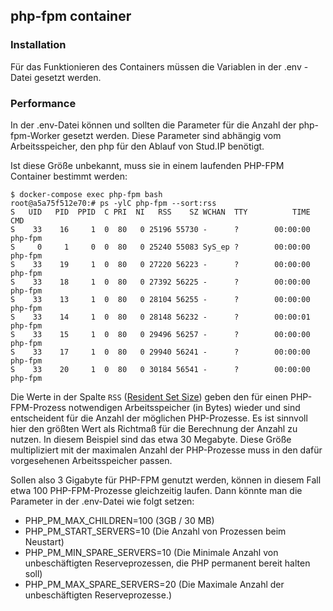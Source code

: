 ## php-fpm container


### Installation
Für das Funktionieren des Containers müssen die Variablen in der .env - Datei gesetzt werden.

### Performance
In der .env-Datei können und sollten die Parameter für die Anzahl der php-fpm-Worker gesetzt werden. 
Diese Parameter sind abhängig vom Arbeitsspeicher, den php für den Ablauf von Stud.IP benötigt.

Ist diese Größe unbekannt, muss sie in einem laufenden PHP-FPM Container bestimmt werden:

```
$ docker-compose exec php-fpm bash
root@a5a75f512e70:# ps -ylC php-fpm --sort:rss
S   UID   PID  PPID  C PRI  NI   RSS    SZ WCHAN  TTY          TIME CMD
S    33    16     1  0  80   0 25196 55730 -      ?        00:00:00 php-fpm
S     0     1     0  0  80   0 25240 55083 SyS_ep ?        00:00:00 php-fpm
S    33    19     1  0  80   0 27220 56223 -      ?        00:00:00 php-fpm
S    33    18     1  0  80   0 27392 56225 -      ?        00:00:00 php-fpm
S    33    13     1  0  80   0 28104 56255 -      ?        00:00:00 php-fpm
S    33    14     1  0  80   0 28148 56232 -      ?        00:00:01 php-fpm
S    33    15     1  0  80   0 29496 56257 -      ?        00:00:00 php-fpm
S    33    17     1  0  80   0 29940 56241 -      ?        00:00:00 php-fpm
S    33    20     1  0  80   0 30184 56541 -      ?        00:00:00 php-fpm
```

Die Werte in der Spalte `RSS` ([Resident Set Size](https://en.wikipedia.org/wiki/Resident_set_size))
geben den für einen PHP-FPM-Prozess notwendigen Arbeitsspeicher (in Bytes) wieder und sind 
entscheident für die Anzahl der möglichen PHP-Prozesse. Es ist sinnvoll hier 
den größten Wert als Richtmaß für die Berechnung der Anzahl zu nutzen. In diesem Beispiel
sind das etwa 30 Megabyte. Diese Größe multipliziert mit der maximalen Anzahl der PHP-Prozesse
muss in den dafür vorgesehenen Arbeitsspeicher passen.

Sollen also 3 Gigabyte für PHP-FPM genutzt werden, können in diesem Fall etwa 100 PHP-FPM-Prozesse
gleichzeitig laufen. Dann könnte man die Parameter in der .env-Datei wie folgt setzen:

* PHP_PM_MAX_CHILDREN=100 (3GB / 30 MB)
* PHP_PM_START_SERVERS=10 (Die Anzahl von Prozessen beim Neustart)
* PHP_PM_MIN_SPARE_SERVERS=10 (Die Minimale Anzahl von unbeschäftigten Reserveprozessen, die PHP permanent bereit halten soll)
* PHP_PM_MAX_SPARE_SERVERS=20 (Die Maximale Anzahl der unbeschäftigten Reserveprozesse.)


